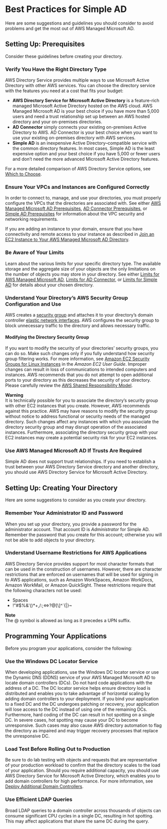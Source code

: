# Best Practices for Simple AD<a name="simple_ad_best_practices"></a>

Here are some suggestions and guidelines you should consider to avoid problems and get the most out of AWS Managed Microsoft AD\.

## Setting Up: Prerequisites<a name="simple_ad_best_practices_prereq"></a>

Consider these guidelines before creating your directory\.

### Verify You Have the Right Directory Type<a name="choose_right_type"></a>

AWS Directory Service provides multiple ways to use Microsoft Active Directory with other AWS services\. You can choose the directory service with the features you need at a cost that fits your budget:
+ **AWS Directory Service for Microsoft Active Directory** is a feature\-rich managed Microsoft Active Directory hosted on the AWS cloud\. AWS Managed Microsoft AD is your best choice if you have more than 5,000 users and need a trust relationship set up between an AWS hosted directory and your on\-premises directories\.
+ **AD Connector** simply connects your existing on\-premises Active Directory to AWS\. AD Connector is your best choice when you want to use your existing on\-premises directory with AWS services\. 
+ **Simple AD** is an inexpensive Active Directory–compatible service with the common directory features\. In most cases, Simple AD is the least expensive option and your best choice if you have 5,000 or fewer users and don’t need the more advanced Microsoft Active Directory features\.

For a more detailed comparison of AWS Directory Service options, see [Which to Choose](what_is.md#choosing_an_option)\.

### Ensure Your VPCs and Instances are Configured Correctly<a name="vpc_config"></a>

In order to connect to, manage, and use your directories, you must properly configure the VPCs that the directories are associated with\. See either [AWS Managed Microsoft AD Prerequisites](ms_ad_getting_started_prereqs.md), [AD Connector Prerequisites](prereq_connector.md), or [Simple AD Prerequisites](prereq_simple.md) for information about the VPC security and networking requirements\. 

If you are adding an instance to your domain, ensure that you have connectivity and remote access to your instance as described in [Join an EC2 Instance to Your AWS Managed Microsoft AD Directory](ms_ad_join_instance.md)\. 

### Be Aware of Your Limits<a name="aware_of_limits"></a>

Learn about the various limits for your specific directory type\. The available storage and the aggregate size of your objects are the only limitations on the number of objects you may store in your directory\. See either [Limits for AWS Managed Microsoft AD](ms_ad_limits.md), [Limits for AD Connector](ad_connector_limits.md), or [Limits for Simple AD](simple_ad_limits.md) for details about your chosen directory\.

### Understand Your Directory’s AWS Security Group Configuration and Use<a name="simple_ad_understandsecgroup"></a>

AWS creates a [security group](https://docs.aws.amazon.com/AWSEC2/latest/UserGuide/using-network-security.html#adding-security-group-rule) and attaches it to your directory’s domain controller [elastic network interfaces](https://docs.aws.amazon.com/AWSEC2/latest/UserGuide/using-eni.html)\. AWS configures the security group to block unnecessary traffic to the directory and allows necessary traffic\.

#### Modifying the Directory Security Group<a name="simple_ad_modifyingsecgroup"></a>

If you want to modify the security of your directories’ security groups, you can do so\. Make such changes only if you fully understand how security group filtering works\. For more information, see [Amazon EC2 Security Groups for Linux Instances](https://docs.aws.amazon.com/AWSEC2/latest/UserGuide/using-network-security.html) in the *Amazon EC2 User Guide*\. Improper changes can result in loss of communications to intended computers and instances\. AWS recommends that you do not attempt to open additional ports to your directory as this decreases the security of your directory\. Please carefully review the [AWS Shared Responsibility Model](https://aws.amazon.com/compliance/shared-responsibility-model/)\. 

**Warning**  
It is technically possible for you to associate the directory’s security group with other EC2 instances that you create\. However, AWS recommends against this practice\. AWS may have reasons to modify the security group without notice to address functional or security needs of the managed directory\. Such changes affect any instances with which you associate the directory security group and may disrupt operation of the associated instances\. Furthermore, associating the directory security group with your EC2 instances may create a potential security risk for your EC2 instances\.

### Use AWS Managed Microsoft AD If Trusts Are Required<a name="use_mad_for_trusts"></a>

Simple AD does not support trust relationships\. If you need to establish a trust between your AWS Directory Service directory and another directory, you should use AWS Directory Service for Microsoft Active Directory\.

## Setting Up: Creating Your Directory<a name="simple_ad_best_practices_create"></a>

Here are some suggestions to consider as you create your directory\.

### Remember Your Administrator ID and Password<a name="simple_ad_remember_pw"></a>

When you set up your directory, you provide a password for the administrator account\. That account ID is *Administrator* for Simple AD\. Remember the password that you create for this account; otherwise you will not be able to add objects to your directory\.

### Understand Username Restrictions for AWS Applications<a name="simple_ad_usernamerestrictions"></a>

AWS Directory Service provides support for most character formats that can be used in the construction of usernames\. However, there are character restrictions that are enforced on usernames that will be used for signing in to AWS applications, such as Amazon WorkSpaces, Amazon WorkDocs, Amazon WorkMail, or Amazon QuickSight\. These restrictions require that the following characters not be used:
+ Spaces
+ \!"\#$%&'\(\)\*\+,/:;<=>?@\[\\\]^`\{\|\}\~

**Note**  
The @ symbol is allowed as long as it precedes a UPN suffix\. 

## Programming Your Applications<a name="simple_ad_program_apps"></a>

Before you program your applications, consider the following:

### Use the Windows DC Locator Service<a name="simple_ad_program_dc_locator"></a>

When developing applications, use the Windows DC locator service or use the Dynamic DNS \(DDNS\) service of your AWS Managed Microsoft AD to locate domain controllers \(DCs\)\. Do not hard code applications with the address of a DC\. The DC locator service helps ensure directory load is distributed and enables you to take advantage of horizontal scaling by adding domain controllers to your deployment\. If you bind your application to a fixed DC and the DC undergoes patching or recovery, your application will lose access to the DC instead of using one of the remaining DCs\. Furthermore, hard coding of the DC can result in hot spotting on a single DC\. In severe cases, hot spotting may cause your DC to become unresponsive\. Such cases may also cause AWS directory automation to flag the directory as impaired and may trigger recovery processes that replace the unresponsive DC\.

### Load Test Before Rolling Out to Production<a name="simple_ad_program_load_test"></a>

Be sure to do lab testing with objects and requests that are representative of your production workload to confirm that the directory scales to the load of your application\. Should you require additional capacity, you should use AWS Directory Service for Microsoft Active Directory, which enables you to add domain controllers for high performance\. For more information, see [Deploy Additional Domain Controllers](ms_ad_deploy_additional_dcs.md)\.

### Use Efficient LDAP Queries<a name="simple_ad_program_ldap_query"></a>

Broad LDAP queries to a domain controller across thousands of objects can consume significant CPU cycles in a single DC, resulting in hot spotting\. This may affect applications that share the same DC during the query\. 